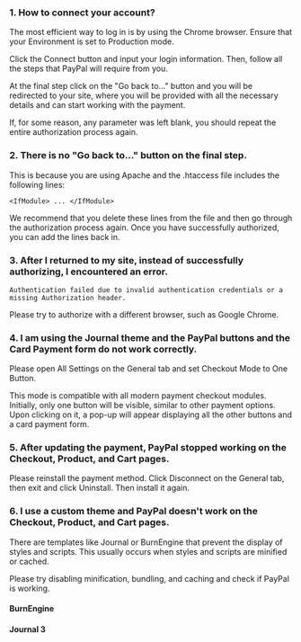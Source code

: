 ### 1. How to connect your account?
The most efficient way to log in is by using the Chrome browser. Ensure that your Environment is set to Production mode. 

Click the Connect button and input your login information. Then, follow all the steps that PayPal will require from you.

At the final step click on the "Go back to..." button and you will be redirected to your site, where you will be provided with all the necessary details and can start working with the payment.

If, for some reason, any parameter was left blank, you should repeat the entire authorization process again.

### 2. There is no "Go back to..." button on the final step.
This is because you are using Apache and the .htaccess file includes the following lines:

``` <IfModule> ... </IfModule> ```

We recommend that you delete these lines from the file and then go through the authorization process again. Once you have successfully authorized, you can add the lines back in.

### 3. After I returned to my site, instead of successfully authorizing, I encountered an error.
``` Authentication failed due to invalid authentication credentials or a missing Authorization header. ``` 

Please try to authorize with a different browser, such as Google Chrome.

### 4. I am using the Journal theme and the PayPal buttons and the Card Payment form do not work correctly.
Please open All Settings on the General tab and set Checkout Mode to One Button.

This mode is compatible with all modern payment checkout modules. Initially, only one button will be visible, similar to other payment options. Upon clicking on it, a pop-up will appear displaying all the other buttons and a card payment form.

### 5. After updating the payment, PayPal stopped working on the Checkout, Product, and Cart pages.
Please reinstall the payment method. Click Disconnect on the General tab, then exit and click Uninstall. Then install it again.

### 6. I use a custom theme and PayPal doesn't work on the Checkout, Product, and Cart pages.
There are templates like Journal or BurnEngine that prevent the display of styles and scripts. This usually occurs when styles and scripts are minified or cached.

Please try disabling minification, bundling, and caching and check if PayPal is working.

#### BurnEngine

#### Journal 3



